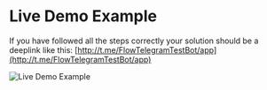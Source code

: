 # Live Demo Example

If you have followed all the steps correctly your solution should be a deeplink like this: [http://t.me/FlowTelegramTestBot/app](http://t.me/FlowTelegramTestBot/app)

![Live Demo Example](../../assets/image/image1.gif)
